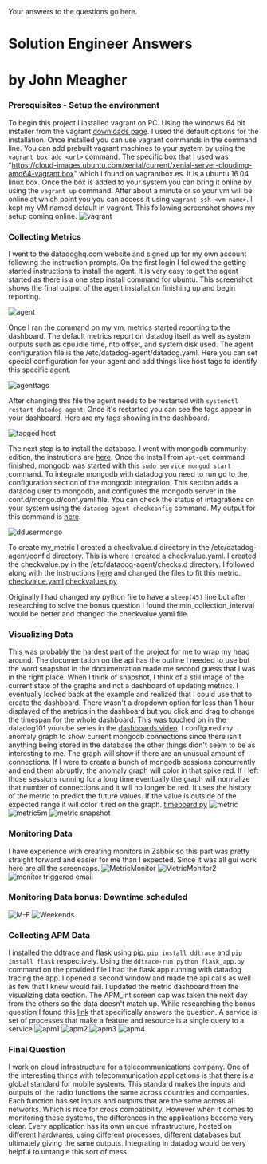 Your answers to the questions go here.
# Solution Engineer Answers
# by John Meagher

### Prerequisites - Setup the environment

To begin this project I installed vagrant on PC. Using the windows 64 bit installer from the vagrant [downloads page](https://www.vagrantup.com/downloads.html). I used the default options for the installation. Once installed you can use vagrant commands in the command line. You can add prebuilt vagrant machines to your system by using the `vagrant box add <url>` command. The specific box that I used was "https://cloud-images.ubuntu.com/xenial/current/xenial-server-cloudimg-amd64-vagrant.box" which I found on vagrantbox.es. It is a ubuntu 16.04 linux box. Once the box is added to your system you can bring it online by using the `vagrant up` command. After about a minute or so your vm will be online at which point you you can access it using `vagrant ssh <vm name>`. I kept my VM named default in vagrant. This following screenshot shows my setup coming online.
![vagrant](https://github.com/jmeagheriv/hiring-engineers/blob/master/vagrant.JPG)



### Collecting Metrics
I went to the datadoghq.com website and signed up for my own account following the instruction prompts. On the first login I followed the getting started instructions to install the agent. It is very easy to get the agent started as there is a one step install command for ubuntu. This screenshot shows the final output of the agent installation finishing up and begin reporting.

![agent](https://github.com/jmeagheriv/hiring-engineers/blob/master/agent%20installed.JPG)

Once I ran the command on my vm, metrics started reporting to the dashboard. The default metrics report on datadog itself as well as system outputs such as cpu.idle time, ntp offset, and system disk used. The agent configuration file is the /etc/datadog-agent/datadog.yaml. Here you can set special configuration for your agent and add things like host tags to identify this specific agent.

![agenttags](https://github.com/jmeagheriv/hiring-engineers/blob/master/datadogtags.JPG)

After changing this file the agent needs to be restarted with `systemctl restart datadog-agent`. Once it's restarted you can see the tags appear in your dashboard. Here are my tags showing in the dashboard.

![tagged host](https://github.com/jmeagheriv/hiring-engineers/blob/master/HostTagged.JPG)

The next step is to install the database. I went with mongodb community edition, the instrutions are [here](https://docs.mongodb.com/manual/tutorial/install-mongodb-on-ubuntu/). Once the install from `apt-get` command finished, mongodb was started with this `sudo service mongod start` command. To integrate mongodb with datadog you need to run go to the configuration section of the mongodb integration. This section adds a datadog user to mongodb, and configures the mongodb server in the conf.d/mongo.d/conf.yaml file. You can check the status of integrations on your system using the `datadog-agent checkconfig` command. My output for this command is [here](https://github.com/jmeagheriv/hiring-engineers/blob/master/checkconfig.txt).

![ddusermongo](https://github.com/jmeagheriv/hiring-engineers/blob/master/MongoDB_DDuser%20setup.JPG?raw=true)









To create my_metric I created a checkvalue.d directory in the /etc/datadog-agent/conf.d directory. This is where I created a checkvalue.yaml. I created the checkvalue.py in the /etc/datadog-agent/checks.d directory. I followed along with the instructions [here](https://docs.datadoghq.com/developers/agent_checks/?tab=agentv6) and changed the files to fit this metric.
[checkvalue.yaml](https://github.com/jmeagheriv/hiring-engineers/blob/master/checkvalue.yaml)
[checkvalues.py](https://github.com/jmeagheriv/hiring-engineers/blob/master/checkvalues.py)

Originally I had changed my python file to have a `sleep(45)` line but after researching to solve the bonus question I found the min_collection_interval would be better and changed the checkvalue.yaml file. 

### Visualizing Data

This was probably the hardest part of the project for me to wrap my head around. The documentation on the api has the outline I needed to use but the word snapshot in the documentation made me second guess that I was in the right place. When I think of snapshot, I think of a still image of the current state of the graphs and not a dashboard of updating metrics. I eventually looked back at the example and realized that I could use that to create the dashboard. There wasn't a dropdown option for less than 1 hour displayed of the metrics in the dashboard but you click and drag to change the timespan for the whole dashboard. This was touched on in the datadog101 youtube series in the [dashboards video](https://youtu.be/U5RmKDmGZM4).
I configured my anomaly graph to show current mongodb connections since there isn't anything being stored in the database the other things didn't seem to be as interesting to me. The graph will show if there are an unusual amount of connections. If I were to create a bunch of mongodb sessions concurrently and end them abruptly, the anomaly graph will color in that spike red. If I left those sessions running for a long time eventually the graph will normalize that number of connections and it will no longer be red. It uses the history of the metric to predict the future values. If the value is outside of the expected range it will color it red on the graph. 
[timeboard.py](https://github.com/jmeagheriv/hiring-engineers/blob/master/timeboard.py)
![metric](https://github.com/jmeagheriv/hiring-engineers/blob/master/Rollup.JPG)
![metric5m](https://github.com/jmeagheriv/hiring-engineers/blob/master/5m%20interval.JPG)
![metric snapshot](https://github.com/jmeagheriv/hiring-engineers/blob/master/MetricSnapshot.JPG)

### Monitoring Data

I have experience with creating monitors in Zabbix so this part was pretty straight forward and easier for me than I expected. Since it was all gui work here are all the screencaps. 
![MetricMonitor](https://github.com/jmeagheriv/hiring-engineers/blob/master/Monitor.jpg)
![MetricMonitor2](https://github.com/jmeagheriv/hiring-engineers/blob/master/Monitor2.JPG)
![monitor triggered email](https://github.com/jmeagheriv/hiring-engineers/blob/master/MonitorEmail.JPG)

### Monitoring Data bonus: Downtime scheduled

![M-F](https://github.com/jmeagheriv/hiring-engineers/blob/master/M-F%20Downtime.JPG)
![Weekends](https://github.com/jmeagheriv/hiring-engineers/blob/master/Sat-Sun%20Downtime.JPG)

### Collecting APM Data

I installed the ddtrace and flask using pip. `pip install ddtrace` and `pip install flask` respectively. Using the `ddtrace-run python flask_app.py` command on the provided file I had the flask app running with datadog tracing the app. I opened a second window and made the api calls as well as few that I knew would fail. I updated the metric dashboard from the visualizing data section. The APM_int screen cap was taken the next day from the others so the data doesn't match up. While researching the bonus question I found this [link](https://help.datadoghq.com/hc/en-us/articles/115000702546-What-is-the-Difference-Between-Type-Service-Resource-and-Name-) that specifically answers the question. A service is set of processes that make a feature and resource is a single query to a  service
![apm1](https://github.com/jmeagheriv/hiring-engineers/blob/master/APM.JPG)
![apm2](https://github.com/jmeagheriv/hiring-engineers/blob/master/APM_Trace_PostingTraces.JPG)
![apm3](https://github.com/jmeagheriv/hiring-engineers/blob/master/APM_Dashboard_update.JPG)
![apm4](https://github.com/jmeagheriv/hiring-engineers/blob/master/APM_int.JPG) 

### Final Question

I work on cloud infrastructure for a telecommunications company. One of the interesting things with telecommunication applications is that there is a global standard for mobile systems. This standard makes the inputs and outputs of the radio functions the same across countries and companies. Each function has set inputs and outputs that are the same across all networks. Which is nice for cross compatibility. However when it comes to monitoring these systems, the differences in the applications become very clear. Every application has its own unique infrastructure, hosted on different hardwares, using different processes, different databases but ultimately giving the same outputs. Integrating in datadog would be very helpful to untangle this sort of mess. 




